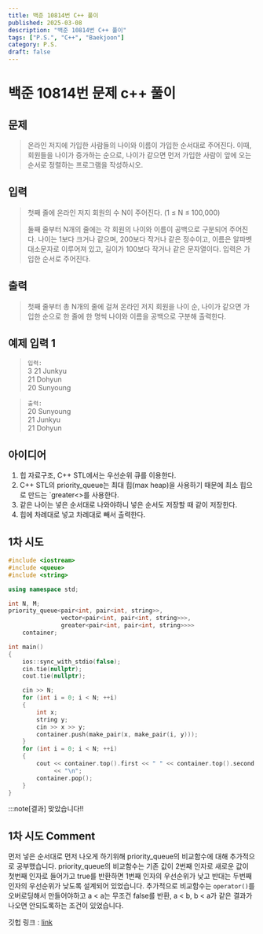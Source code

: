 ```yaml
---
title: 백준 10814번 C++ 풀이 
published: 2025-03-08
description: "백준 10814번 C++ 풀이"
tags: ["P.S.", "C++", "Baekjoon"]
category: P.S.
draft: false
---
```


# 백준 10814번 문제 c++ 풀이

## 문제 

> 온라인 저지에 가입한 사람들의 나이와 이름이 가입한 순서대로 주어진다. 이때, 회원들을 나이가 증가하는 순으로, 나이가 같으면 먼저 가입한 사람이 앞에 오는 순서로 정렬하는 프로그램을 작성하시오.

## 입력

> 첫째 줄에 온라인 저지 회원의 수 N이 주어진다. (1 ≤ N ≤ 100,000)
>
> 둘째 줄부터 N개의 줄에는 각 회원의 나이와 이름이 공백으로 구분되어 주어진다. 나이는 1보다 크거나 같으며, 200보다 작거나 같은 정수이고, 이름은 알파벳 대소문자로 이루어져 있고, 길이가 100보다 작거나 같은 문자열이다. 입력은 가입한 순서로 주어진다.

## 출력

> 첫째 줄부터 총 N개의 줄에 걸쳐 온라인 저지 회원을 나이 순, 나이가 같으면 가입한 순으로 한 줄에 한 명씩 나이와 이름을 공백으로 구분해 출력한다.



## 예제 입력 1

> `입력:`  
> 3
> 21 Junkyu  
>21 Dohyun  
> 20 Sunyoung  


>`출력:`  
> 20 Sunyoung  
> 21 Junkyu  
> 21 Dohyun  
 
## 아이디어

1. 힙 자료구조, C++ STL에서는 우선순위 큐를 이용한다.
2. C++ STL의 priority_queue는 최대 힙(max heap)을 사용하기 때문에 최소 힙으로 만드는 `greater<>를 사용한다.
3. 같은 나이는 넣은 순서대로 나와야하니 넣은 순서도 저장할 때 같이 저장한다.
4. 힙에 차례대로 넣고 차례대로 빼서 출력한다. 


## 1차 시도

```cpp
#include <iostream>
#include <queue>
#include <string>

using namespace std;

int N, M;
priority_queue<pair<int, pair<int, string>>,
               vector<pair<int, pair<int, string>>>,
               greater<pair<int, pair<int, string>>>>
    container;

int main()
{
    ios::sync_with_stdio(false);
    cin.tie(nullptr);
    cout.tie(nullptr);

    cin >> N;
    for (int i = 0; i < N; ++i)
    {
        int x;
        string y;
        cin >> x >> y;
        container.push(make_pair(x, make_pair(i, y)));
    }
    for (int i = 0; i < N; ++i)
    {
        cout << container.top().first << " " << container.top().second.second
             << "\n";
        container.pop();
    }
}
```

:::note[결과]
맞았습니다!!


## 1차 시도 Comment

먼저 넣은 순서대로 먼저 나오게 하기위해 priority_queue의 비교함수에 대해 추가적으로 공부했습니다.
priority_queue의 비교함수는 기존 값이 2번째 인자로 새로운 값이 첫번째 인자로 들어가고 true를 반환하면 1번째 인자의 우선순위가 낮고 반대는 두번째 인자의 우선순위가 낮도록 설계되어 있었습니다. 추가적으로 비교함수는 `operator()`를 오버로딩해서 만들어야하고 a < a는 무조건 false를 반환, a < b, b < a가 같은 결과가 나오면 안되도록하는 조건이 있었습니다.


깃헙 링크 : [link](https://github.com/Ushio-Hayase/Baekjoon/tree/main/%EB%B0%B1%EC%A4%80/Silver/10814.%E2%80%85%EB%82%98%EC%9D%B4%EC%88%9C%E2%80%85%EC%A0%95%EB%A0%AC)